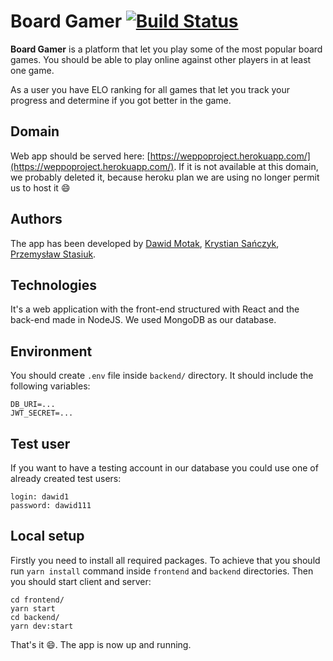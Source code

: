 # Board Gamer [![Build Status](https://www.travis-ci.com/weppo-team/weppo-project.svg?token=Cyxz2snQqipGxDYfjq5P&branch=main)]()

**Board Gamer** is a platform that let you play some of the most popular board games. You should be able to play online against other players in at least one game.

As a user you have ELO ranking for all games that let you track your progress and determine if you got better in the game.

## Domain

Web app should be served here: [https://weppoproject.herokuapp.com/](https://weppoproject.herokuapp.com/). If it is not available at this domain, we probably deleted it, because heroku plan we are using no longer permit us to host it :smile:

## Authors

The app has been developed by [Dawid Motak](https://github.com/Motii1), [Krystian Sańczyk](https://github.com/nlins8224), [Przemysław Stasiuk](https://github.com/PrzemyslawStasiuk).

## Technologies

It's a web application with the front-end structured with React and the back-end made in NodeJS. We used MongoDB as our database.

## Environment

You should create `.env` file inside `backend/` directory. It should include the following variables:

```
DB_URI=...
JWT_SECRET=...
```

## Test user

If you want to have a testing account in our database you could use one of already created test users:

```
login: dawid1
password: dawid111
```

## Local setup

Firstly you need to install all required packages. To achieve that you should run `yarn install` command inside `frontend` and `backend` directories. Then you should start client and server:

```
cd frontend/
yarn start
cd backend/
yarn dev:start
```

That's it :smile:. The app is now up and running.
